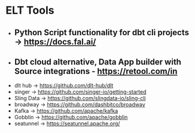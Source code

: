 # ELT Tools

 - ## Python Script functionality for dbt cli projects -> https://docs.fal.ai/ 
 - ## Dbt cloud alternative, Data App builder with Source integrations - https://retool.com/in
 - dlt hub -> https://github.com/dlt-hub/dlt
 - singer -> https://github.com/singer-io/getting-started
 - Sling Data -> https://github.com/slingdata-io/sling-cli
 - broadway -> https://github.com/dashbitco/broadway
 - Kafka -> https://github.com/apache/kafka
 - Gobblin -> https://github.com/apache/gobblin
 - seatunnel -> https://seatunnel.apache.org/
 
